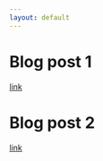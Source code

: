 ```yaml
---
layout: default
---
```


# Blog post 1

[link](blog/blog1.html)

# Blog post 2

[link](blog/blog2.html)